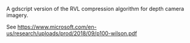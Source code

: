 A gdscript version of the RVL compression algorithm for depth camera imagery.

See https://www.microsoft.com/en-us/research/uploads/prod/2018/09/p100-wilson.pdf
